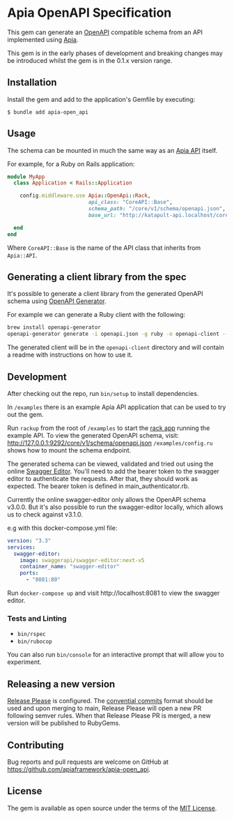 # Apia OpenAPI Specification

This gem can generate an [OpenAPI](https://www.openapis.org/) compatible schema from an API implemented using [Apia](https://github.com/apiaframework/apia).

This gem is in the early phases of development and breaking changes may be introduced whilst the gem is in the 0.1.x version range.

## Installation

Install the gem and add to the application's Gemfile by executing:

    $ bundle add apia-open_api

## Usage

The schema can be mounted in much the same way as an [Apia API](https://github.com/apiaframework/apia) itself.

For example, for a Ruby on Rails application:

```ruby
module MyApp
  class Application < Rails::Application

    config.middleware.use Apia::OpenApi::Rack,
                          api_class: "CoreAPI::Base",
                          schema_path: "/core/v1/schema/openapi.json",
                          base_url: "http://katapult-api.localhost/core/v1"

  end
end
```

Where `CoreAPI::Base` is the name of the API class that inherits from `Apia::API`.

## Generating a client library from the spec

It's possible to generate a client library from the generated OpenAPI schema using [OpenAPI Generator](https://openapi-generator.tech/).

For example we can generate a Ruby client with the following:

```bash
brew install openapi-generator
openapi-generator generate -i openapi.json -g ruby -o openapi-client --additional-properties=gemName=myapp-openapi-client,moduleName=MyAppOpenAPIClient
```

The generated client will be in the `openapi-client` directory and will contain a readme with instructions on how to use it.

## Development

After checking out the repo, run `bin/setup` to install dependencies.

In `/examples` there is an example Apia API application that can be used to try out the gem.

Run `rackup` from the root of `/examples` to start the [rack app](https://github.com/rack/rack) running the example API.
To view the generated OpenAPI schema, visit: http://127.0.0.1:9292/core/v1/schema/openapi.json
`/examples/config.ru` shows how to mount the schema endpoint.

The generated schema can be viewed, validated and tried out using the online [Swagger Editor](https://editor.swagger.io/). You'll need to add the bearer token to the swagger editor to authenticate the requests. After that, they should work as expected. The bearer token is defined in main_authenticator.rb.

Currently the online swagger-editor only allows the OpenAPI schema v3.0.0. But it's also possible to run the swagger-editor locally, which allows us to check against v3.1.0.

e.g with this docker-compose.yml file:

```yml
version: "3.3"
services:
  swagger-editor:
    image: swaggerapi/swagger-editor:next-v5
    container_name: "swagger-editor"
    ports:
      - "8081:80"
```

Run `docker-compose up` and visit http://localhost:8081 to view the swagger editor.

### Tests and Linting

- `bin/rspec`
- `bin/rubocop`

You can also run `bin/console` for an interactive prompt that will allow you to experiment.

## Releasing a new version

[Release Please](https://github.com/googleapis/release-please) is configured. The [convential commits](https://www.conventionalcommits.org/en/v1.0.0/) format should be used and upon merging to main, Release Please will open a new PR following semver rules. When that Release Please PR is merged, a new version will be published to RubyGems.

## Contributing

Bug reports and pull requests are welcome on GitHub at https://github.com/apiaframework/apia-open_api.

## License

The gem is available as open source under the terms of the [MIT License](https://opensource.org/licenses/MIT).
